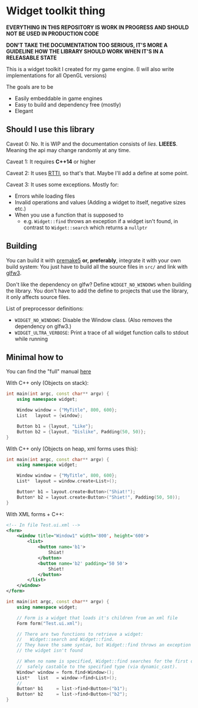 # Widget toolkit thing

**EVERYTHING IN THIS REPOSITORY IS WORK IN PROGRESS AND SHOULD NOT BE USED IN PRODUCTION CODE**

**DON'T TAKE THE DOCUMENTATION TOO SERIOUS, IT'S MORE A GUIDELINE HOW THE LIBRARY SHOULD WORK WHEN IT'S IN A RELEASABLE STATE**

This is a widget toolkit I created for my game engine.
(I will also write implementations for all OpenGL versions)

The goals are to be
- Easily embeddable in game engines
- Easy to build and dependency free (mostly)
- Elegant

## Should I use this library

Caveat 0: No. It is WIP and the documentation consists of *lies*. **LIEEES**. Meaning the api may change randomly at any time.

Caveat 1: It requires **C++14** or higher

Caveat 2: It uses [RTTI](https://en.wikipedia.org/wiki/Run-time_type_information), so that's that. Maybe I'll add a define at some point.

Caveat 3: It uses some exceptions.
Mostly for:
- Errors while loading files
- Invalid operations and values (Adding a widget to itself, negative sizes etc.)
- When you use a function that is supposed to
  - e.g. `Widget::find` throws an exception if a widget isn't found, in contrast to `Widget::search` which returns a `nullptr`

## Building

You can build it with [premake5](https://github.com/premake/premake-core/wiki) **or, preferably**, integrate it with your own build system:
You just have to build all the source files in `src/` and link with [glfw3](http://www.glfw.org).

Don't like the dependency on glfw?
Define `WIDGET_NO_WINDOWS` when building the library.
You don't have to add the define to projects that use the library, it only affects source files.

List of preprocessor definitions:
- `WIDGET_NO_WINDOWS`: Disable the Window class. (Also removes the dependency on glfw3.)
- `WIDGET_ULTRA_VERBOSE`: Print a trace of all widget function calls to stdout while running

## Minimal how to

You can find the "full" manual [here](Manual.md)

With C++ only (Objects on stack):
```c++
int main(int argc, const char** argv) {
	using namespace widget;

	Window window = {"MyTitle", 800, 600};
	List   layout = {window};

	Button b1 = {layout, "Like"};
	Button b2 = {layout, "Dislike", Padding(50, 50)};
}
```

With C++ only (Objects on heap, xml forms uses this):
```c++
int main(int argc, const char** argv) {
	using namespace widget;

	Window window = {"MyTitle", 800, 600};
	List*  layout = window.create<List>();

	Button* b1 = layout.create<Button>("Shiat!");
	Button* b2 = layout.create<Button>("Shiet!", Padding(50, 50));
}
```

With XML forms + C++:
```xml
<!-- In file Test.ui.xml -->
<form>
	<window title="Window1" width='800', height='600'>
		<list>
			<button name='b1'>
				Shiat!
			</button>
			<button name='b2' padding='50 50'>
				Shiet!
			</button>
		</list>
	</window>
</form>
```

```c++
int main(int argc, const char** argv) {
	using namespace widget;

	// Form is a widget that loads it's children from an xml file
	Form form("Test.ui.xml");

	// There are two functions to retrieve a widget:
	//   Widget::search and Widget::find.
	// They have the same syntax, but Widget::find throws an exception when
	// the widget isn't found

	// When no name is specified, Widget::find searches for the first object
	//  safely castable to the specified type (via dynamic_cast).
	Window* window = form.find<Window>();
	List*   list   = window->find<List>();
	//
	Button* b1     = list->find<Button>("b1");
	Button* b2     = list->find<Button>("b2");
}
```
